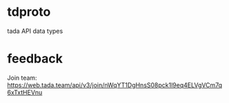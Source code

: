 # tdproto
tada API data types

# feedback
Join team: https://web.tada.team/api/v3/join/nWqYT1DgHnsS08pck1l9eq4ELVgVCm7q6xTxtHEVnu
